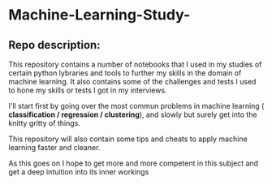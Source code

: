 # Machine-Learning-Study-

## Repo description:
This repository contains a number of notebooks that I used in my studies of certain python lybraries and tools to further my skills in the domain of machine learning.
It also contains some of the challenges and tests I used to hone my skills or tests I got in my interviews.

I'll start first by going over the most commun problems in machine learning ( **classification / regression / clustering**), and slowly but surely get into the knitty gritty of things.

This repository will also contain some tips and cheats to apply machine learning faster and cleaner.

As this goes on I hope to get more and more competent in this subject and get a deep intuition into its inner workings
